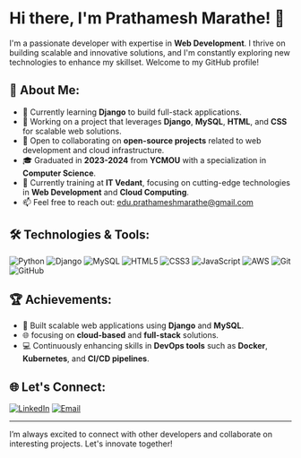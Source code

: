 # Hi there, I'm Prathamesh Marathe! 👋

I'm a passionate developer with expertise in **Web Development**. I thrive on building scalable and innovative solutions, and I'm constantly exploring new technologies to enhance my skillset. Welcome to my GitHub profile!

## 🚀 About Me:
- 🌱 Currently learning **Django** to build full-stack applications.
- 💼 Working on a project that leverages **Django**, **MySQL**, **HTML**, and **CSS** for scalable web solutions.
- 🔭 Open to collaborating on **open-source projects** related to web development and cloud infrastructure.
- 🎓 Graduated in **2023-2024** from **YCMOU** with a specialization in **Computer Science**.
- 🏫 Currently training at **IT Vedant**, focusing on cutting-edge technologies in **Web Development** and **Cloud Computing**.
- 📫 Feel free to reach out: [edu.prathameshmarathe@gmail.com](mailto:edu.prathameshmarathe@gmail.com)

## 🛠️ Technologies & Tools:
![Python](https://img.shields.io/badge/-Python-000?style=for-the-badge&logo=python)
![Django](https://img.shields.io/badge/-Django-000?style=for-the-badge&logo=django)
![MySQL](https://img.shields.io/badge/-MySQL-000?style=for-the-badge&logo=mysql)
![HTML5](https://img.shields.io/badge/-HTML5-000?style=for-the-badge&logo=html5)
![CSS3](https://img.shields.io/badge/-CSS3-000?style=for-the-badge&logo=css3)
![JavaScript](https://img.shields.io/badge/-JavaScript-000?style=for-the-badge&logo=javascript)
![AWS](https://img.shields.io/badge/-AWS-000?style=for-the-badge&logo=amazon-aws)
![Git](https://img.shields.io/badge/-Git-000?style=for-the-badge&logo=git)
![GitHub](https://img.shields.io/badge/-GitHub-000?style=for-the-badge&logo=github)


## 🏆 Achievements:
- 🏅 Built scalable web applications using **Django** and **MySQL**.
- 🌐 focusing on **cloud-based** and **full-stack** solutions.
- 💻 Continuously enhancing skills in **DevOps tools** such as **Docker**, **Kubernetes**, and **CI/CD pipelines**.


## 🌐 Let's Connect:
[![LinkedIn](https://img.shields.io/badge/-LinkedIn-000?style=for-the-badge&logo=linkedin)](https://www.linkedin.com/in/prathamesh-marathe-a02b70245/)
[![Email](https://img.shields.io/badge/-Email-000?style=for-the-badge&logo=gmail)](mailto:edu.prathameshmarathe@gmail.com)

---

I’m always excited to connect with other developers and collaborate on interesting projects. Let's innovate together!


<!--
**PrathameshCodesTech/PrathameshCodestech** is a ✨ _special_ ✨ repository because its `README.md` (this file) appears on your GitHub profile.

Here are some ideas to get you started:

- 🔭 I’m currently working on ...
- 🌱 I’m currently learning ...
- 👯 I’m looking to collaborate on ...
- 🤔 I’m looking for help with ...
- 💬 Ask me about ...
- 📫 How to reach me: ...
- 😄 Pronouns: ...
- ⚡ Fun fact: ...
-->
